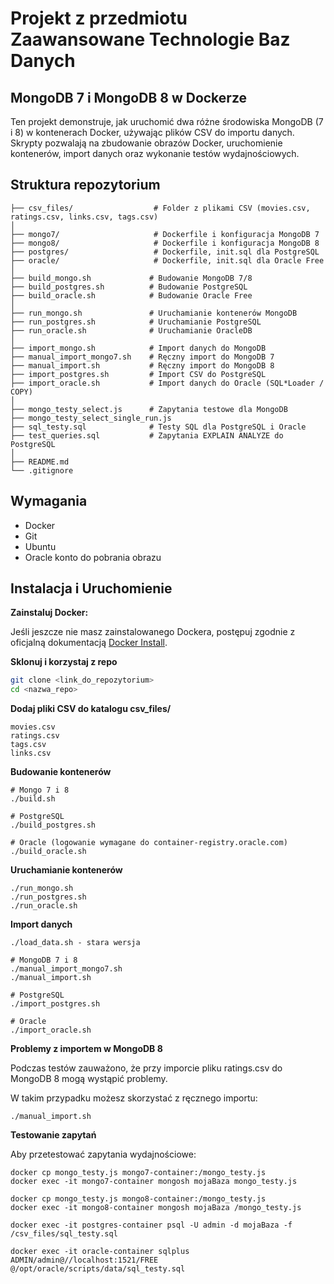 # Projekt z przedmiotu Zaawansowane Technologie Baz Danych

## MongoDB 7 i MongoDB 8 w Dockerze

Ten projekt demonstruje, jak uruchomić dwa różne środowiska MongoDB (7 i 8) w kontenerach Docker, używając plików CSV do importu danych. Skrypty pozwalają na zbudowanie obrazów Docker, uruchomienie kontenerów, import danych oraz wykonanie testów wydajnościowych.

## Struktura repozytorium

```
├── csv_files/                  # Folder z plikami CSV (movies.csv, ratings.csv, links.csv, tags.csv)
│
├── mongo7/                     # Dockerfile i konfiguracja MongoDB 7
├── mongo8/                     # Dockerfile i konfiguracja MongoDB 8
├── postgres/                   # Dockerfile, init.sql dla PostgreSQL
├── oracle/                     # Dockerfile, init.sql dla Oracle Free
│
├── build_mongo.sh             # Budowanie MongoDB 7/8
├── build_postgres.sh          # Budowanie PostgreSQL
├── build_oracle.sh            # Budowanie Oracle Free
│
├── run_mongo.sh               # Uruchamianie kontenerów MongoDB
├── run_postgres.sh            # Uruchamianie PostgreSQL
├── run_oracle.sh              # Uruchamianie OracleDB
│
├── import_mongo.sh            # Import danych do MongoDB
├── manual_import_mongo7.sh    # Ręczny import do MongoDB 7
├── manual_import.sh           # Ręczny import do MongoDB 8
├── import_postgres.sh         # Import CSV do PostgreSQL
├── import_oracle.sh           # Import danych do Oracle (SQL*Loader / COPY)
│
├── mongo_testy_select.js      # Zapytania testowe dla MongoDB
├── mongo_testy_select_single_run.js
├── sql_testy.sql              # Testy SQL dla PostgreSQL i Oracle
├── test_queries.sql           # Zapytania EXPLAIN ANALYZE do PostgreSQL
│
├── README.md
└── .gitignore

```
## Wymagania

- Docker
- Git
- Ubuntu
- Oracle konto do pobrania obrazu

## Instalacja i Uruchomienie

**Zainstaluj Docker:**

   Jeśli jeszcze nie masz zainstalowanego Dockera, postępuj zgodnie z oficjalną dokumentacją [Docker Install](https://docs.docker.com/get-docker/).

**Sklonuj i korzystaj z repo**

```bash
git clone <link_do_repozytorium>
cd <nazwa_repo>
```

**Dodaj pliki CSV do katalogu csv_files/**
```
movies.csv
ratings.csv
tags.csv
links.csv
```

**Budowanie kontenerów**
```
# Mongo 7 i 8
./build.sh

# PostgreSQL
./build_postgres.sh

# Oracle (logowanie wymagane do container-registry.oracle.com)
./build_oracle.sh

```
**Uruchamianie kontenerów**
```
./run_mongo.sh
./run_postgres.sh
./run_oracle.sh

```
**Import danych**
```
./load_data.sh - stara wersja

# MongoDB 7 i 8
./manual_import_mongo7.sh
./manual_import.sh

# PostgreSQL
./import_postgres.sh

# Oracle
./import_oracle.sh

```
**Problemy z importem w MongoDB 8**

Podczas testów zauważono, że przy imporcie pliku ratings.csv do MongoDB 8 mogą wystąpić problemy.

W takim przypadku możesz skorzystać z ręcznego importu:
```
./manual_import.sh
```

**Testowanie zapytań**

Aby przetestować zapytania wydajnościowe:
```
docker cp mongo_testy.js mongo7-container:/mongo_testy.js  
docker exec -it mongo7-container mongosh mojaBaza mongo_testy.js

docker cp mongo_testy.js mongo8-container:/mongo_testy.js  
docker exec -it mongo8-container mongosh mojaBaza /mongo_testy.js

docker exec -it postgres-container psql -U admin -d mojaBaza -f /csv_files/sql_testy.sql

docker exec -it oracle-container sqlplus ADMIN/admin@//localhost:1521/FREE
@/opt/oracle/scripts/data/sql_testy.sql
```